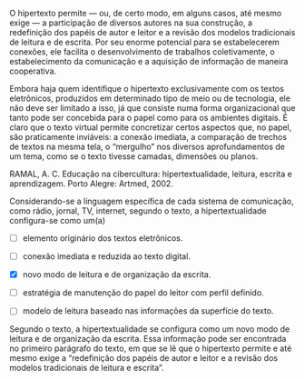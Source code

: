 

O hipertexto permite — ou, de certo modo, em alguns casos, até mesmo exige — a participação de diversos autores na sua construção, a redefinição dos papéis de autor e leitor e a revisão dos modelos tradicionais de leitura e de escrita. Por seu enorme potencial para se estabelecerem conexões, ele facilita o desenvolvimento de trabalhos coletivamente, o estabelecimento da comunicação e a aquisição de informação de maneira cooperativa.

Embora haja quem identifique o hipertexto exclusivamente com os textos eletrônicos, produzidos em determinado tipo de meio ou de tecnologia, ele não deve ser limitado a isso, já que consiste numa forma organizacional que tanto pode ser concebida para o papel como para os ambientes digitais. É claro que o texto virtual permite concretizar certos aspectos que, no papel, são praticamente inviáveis: a conexão imediata, a comparação de trechos de textos na mesma tela, o “mergulho” nos diversos aprofundamentos de um tema, como se o texto tivesse camadas, dimensões ou planos.

RAMAL, A. C. Educação na cibercultura: hipertextualidade, leitura, escrita e aprendizagem. Porto Alegre: Artmed, 2002.

Considerando-se a linguagem específica de cada sistema de comunicação, como rádio, jornal, TV, internet, segundo o texto, a hipertextualidade configura-se como um(a)



- [ ] elemento originário dos textos eletrônicos.
- [ ] conexão imediata e reduzida ao texto digital.
- [x] novo modo de leitura e de organização da escrita.
- [ ] estratégia de manutenção do papel do leitor com perfil definido.
- [ ] modelo de leitura baseado nas informações da superfície do texto.


Segundo o texto, a hipertextualidade se configura como um novo modo de leitura e de organização da escrita. Essa informação pode ser encontrada no primeiro parágrafo do texto, em que se lê que o hipertexto permite e até mesmo exige a “redefinição dos papéis de autor e leitor e a revisão dos modelos tradicionais de leitura e escrita”.
